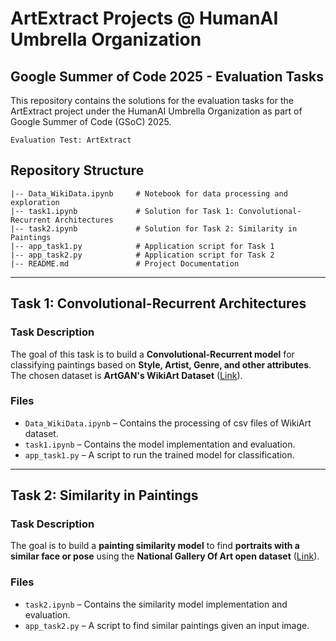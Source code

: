 # ArtExtract Projects @ HumanAI Umbrella Organization

## Google Summer of Code 2025 - Evaluation Tasks

This repository contains the solutions for the evaluation tasks for the ArtExtract project under the HumanAI Umbrella Organization as part of Google Summer of Code (GSoC) 2025.

```
Evaluation Test: ArtExtract
```

## Repository Structure

```
|-- Data_WikiData.ipynb     # Notebook for data processing and exploration
|-- task1.ipynb             # Solution for Task 1: Convolutional-Recurrent Architectures
|-- task2.ipynb             # Solution for Task 2: Similarity in Paintings
|-- app_task1.py            # Application script for Task 1
|-- app_task2.py            # Application script for Task 2
|-- README.md               # Project Documentation
```

---

## Task 1: Convolutional-Recurrent Architectures

### Task Description
The goal of this task is to build a **Convolutional-Recurrent model** for classifying paintings based on **Style, Artist, Genre, and other attributes**. The chosen dataset is **ArtGAN's WikiArt Dataset** ([Link](https://github.com/cs-chan/ArtGAN/blob/master/WikiArt%20Dataset/README.md)).

### Files
- `Data_WikiData.ipynb` – Contains the processing of csv files of WikiArt dataset.
- `task1.ipynb` – Contains the model implementation and evaluation.
- `app_task1.py` – A script to run the trained model for classification.

---

## Task 2: Similarity in Paintings

### Task Description
The goal is to build a **painting similarity model** to find **portraits with a similar face or pose** using the **National Gallery Of Art open dataset** ([Link](https://github.com/NationalGalleryOfArt/opendata)).

### Files
- `task2.ipynb` – Contains the similarity model implementation and evaluation.
- `app_task2.py` – A script to find similar paintings given an input image.

